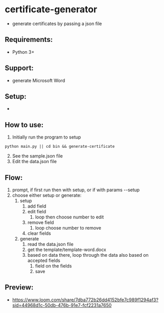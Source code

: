 # certificate-generator
- generate certificates by passing a json file

## Requirements:
- Python 3+

## Support:
- generate Microsoft Word

## Setup:
- 

## How to use:
1. Initially run the program to setup
```shell
python main.py || cd bin && generate-certificate
```
2. See the sample.json file
3. Edit the data.json file 

## Flow: 
1. prompt, if first run then with setup, or if with params --setup
2. choose either setup or generate:
   1. setup
      1. add field
      2. edit field
         1. loop then choose number to edit
      3. remove field
         1. loop choose number to remove
      4. clear fields 
   2. generate
      1. read the data.json file 
      2. get the template/template-word.docx
      3. based on data there, loop through the data also based on accepted fields
         1. field on the fields
         2. save 

## Preview:
- https://www.loom.com/share/7dba772b26dd4152bfe7c989f1294af3?sid=44968d1c-50db-476b-91e7-fcf2231a7650
